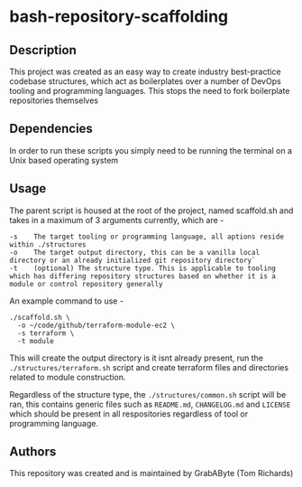 # bash-repository-scaffolding

## Description

This project was created as an easy way to create industry best-practice codebase structures, which act as boilerplates over a number of DevOps tooling and programming languages. This stops the need to fork boilerplate repositories themselves

## Dependencies

In order to run these scripts you simply need to be running the terminal on a Unix based operating system

## Usage

The parent script is housed at the root of the project, named scaffold.sh and takes in a maximum of 3 arguments currently, which are -

```
-s    The target tooling or programming language, all aptions reside within ./structures
-o    The target output directory, this can be a vanilla local directory or an already initialized git repository directory`
-t    (optional) The structure type. This is applicable to tooling which has differing repository structures based on whether it is a module or control repository generally
```

An example command to use -

```
./scaffold.sh \
  -o ~/code/github/terraform-module-ec2 \
  -s terraform \
  -t module
```

This will create the output directory is it isnt already present, run the `./structures/terraform.sh` script and create terraform files and directories related to module construction.

Regardless of the structure type, the `./structures/common.sh` script will be ran, this contains generic files such as `README.md`, `CHANGELOG.md` and `LICENSE` which should be present in all respositories regardless of tool or programming language.

## Authors

This repository was created and is maintained by GrabAByte (Tom Richards)
